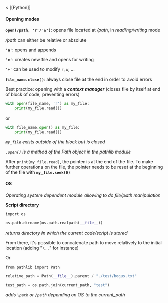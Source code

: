 < [[Python]]

#### Opening modes

**`open(/path, 'r'/'w')`**: opens file located at */path*, in *reading/writing* mode

*/path* can either be relative or absolute

**`'a'`**: opens and appends

**`'x'`**: creates new file and opens for writing

`'+'` can be used to modify `r`, `w`, ...

**`file_name.close()`**: always close file at the end in order to avoid errors


Best practice: opening with a ***context manager*** (closes file by itself at end of block of code, preventing errors)
```python
with open(file_name, 'r') as my_file:
	print(my_file.read())
```
or
```python
with file_name.open() as my_file:
	print(my_file.read())
```

*`my_file` exists outside of the block but is closed*

*`.open()` is a method of the Path object in the pathlib module*

After `print(my_file.read)`, the pointer is at the end of the file. To make further operations on the file, the pointer needs to be reset at the beginning of the file with **`my_file.seek(0)`**

#### OS
*Operating system dependent module allowing to do file/path manipulation*

**Script directory**

`import os`

```python
os.path.dirname(os.path.realpath(__file__))
```
*returns directory in which the current code/script is stored*

From there, it's possible to concatenate path to move relatively to the initial location (adding "`\..`" for instance)

Or

`from pathlib import Path`

```python
relative_path = Path(__file__).parent / "./test/bogus.txt"
```


```python
test_path = os.path.join(current_path, "test")
```
*adds `\path` or `/path` depending on OS to the current_path*

